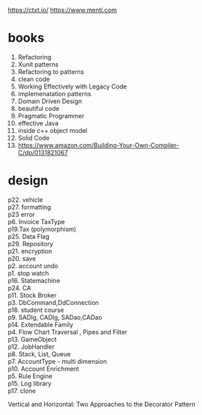 https://ctxt.io/
https://www.menti.com

# books
1. Refactoring
2. Xunit patterns
3. Refactoring to patterns
4. clean code
5. Working Effectively with Legacy Code
6. implemenatation patterns
7. Domain Driven Design
8. beautiful code
9. Pragmatic Programmer
10. effective Java 
11. inside c++ object model
12. Solid Code
13. https://www.amazon.com/Building-Your-Own-Compiler-C/dp/0131821067

# design
p22. vehicle<br>
p27. formatting <br>
p23 error <br>
p6. Invoice TaxType  <br>
p19.Tax (polymorphism) <br>
p25. Data Flag <br>
p29. Repository </br>
p21. encryption <br>
p20. save<br>
p2. account undo <br>
p1. stop watch <br>
p16. Statemachine<br>
p24. CA<br>
p11. Stock Broker<br>
p3. DbCommand,DdConnection<br>
p18. student course<br>
p9. SADlg, CADlg, SADao,CADao<br>
p14. Extendable Family<br>
p4. Flow Chart Traversal ,  Pipes and Filter<br>
p13. GameObject <br>
p12. JobHandler<br>
p8. Stack, List, Queue<br>
p7. AccountType - multi dimension <br>
p10. Account Enrichment <br>
p5. Rule Engine<br>
p15. Log library<br>
p17. clone<br>


Vertical and Horizontal: Two Approaches to the Decorator Pattern
